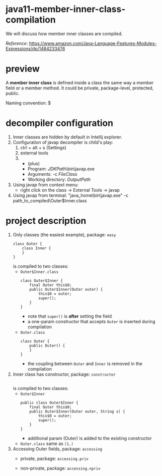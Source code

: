 # java11-member-inner-class-compilation
We will discuss how member inner classes are compiled.

_Reference_: https://www.amazon.com/Java-Language-Features-Modules-Expressions/dp/1484233476

# preview
A **member inner class** is defined inside a class the same 
way a member field or a member method. It could be private,
package-level, protected, public.

Naming convention: <outer-class-name>$<member-inner-class-name>

# decompiler configuration
1. Inner classes are hidden by default in Intellij explorer.
1. Configuration of javap decompiler is child's play:
    1. ctrl + alt + s (Settings)
    1. external tools
    1. + (plus)
        * Program: $JDKPath$\bin\javap.exe
        * Arguments: -c $FileClass$
        * Working directory: $OutputPath$
1. Using javap from context menu:
    * right click on the class -> External Tools -> javap
1. Using javap from terminal:
    "java_home\bin\javap.exe" -c path_to_compiled\Outer$Inner.class

# project description
1. Only classes (the easiest example), package: `easy`
    ```
    class Outer {
        class Inner {
        }
    }
    ```
    is compiled to two classes:
    * `Outer$Inner.class`
        ```
        class Outer$Inner {
            final Outer this$0;
            public Outer$Inner(Outer outer) {
                this$0 = outer;
                super();
            }
        }
        ```
        * note that `super()` is **after** setting the field
        * a one-param constructor that accepts `Outer` is inserted during compilation
    * `Outer.class`
        ```
        class Outer {
            public Outer() {
            }
        }
        ```
        * the coupling between `Outer` and `Inner` is removed 
        in the compilation
1. Inner class has constructor, package: `constructor`
    ```
    
    ```
    is compiled to two classes:
    * `Outer$Inner`
        ```
        public class Outer$Inner {
            final Outer this$0;
            public Outer$Inner(Outer outer, String s) {
                this$0 = outer;
                super();
            }
        }
        ```
        * additional param (Outer) is added to the existing constructor
    * `Outer.class` same as `(1.)`
1. Accessing Outer fields, package: `accessing`
    * private, package: `accessing.priv`
        
    * non-private, package: `accessing.npriv`